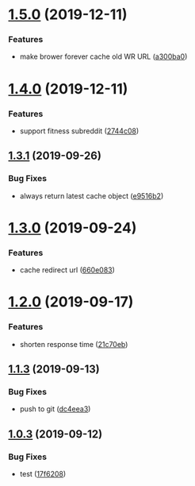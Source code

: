 # [1.5.0](https://github.com/gish/wr-latest-daily-redirect/compare/v1.4.0...v1.5.0) (2019-12-11)


### Features

* make brower forever cache old WR URL ([a300ba0](https://github.com/gish/wr-latest-daily-redirect/commit/a300ba07ca7d3ca665c07454580f08192e2b02f3))

# [1.4.0](https://github.com/gish/wr-latest-daily-redirect/compare/v1.3.1...v1.4.0) (2019-12-11)


### Features

* support fitness subreddit ([2744c08](https://github.com/gish/wr-latest-daily-redirect/commit/2744c081a9a433fb19fa09cf2514bd4bc02244bd))

## [1.3.1](https://github.com/gish/wr-latest-daily-redirect/compare/v1.3.0...v1.3.1) (2019-09-26)


### Bug Fixes

* always return latest cache object ([e9516b2](https://github.com/gish/wr-latest-daily-redirect/commit/e9516b2))

# [1.3.0](https://github.com/gish/wr-latest-daily-redirect/compare/v1.2.0...v1.3.0) (2019-09-24)


### Features

* cache redirect url ([660e083](https://github.com/gish/wr-latest-daily-redirect/commit/660e083))

# [1.2.0](https://github.com/gish/wr-latest-daily-redirect/compare/v1.1.3...v1.2.0) (2019-09-17)


### Features

* shorten response time ([21c70eb](https://github.com/gish/wr-latest-daily-redirect/commit/21c70eb))

## [1.1.3](https://github.com/gish/wr-latest-daily-redirect/compare/v1.1.2...v1.1.3) (2019-09-13)


### Bug Fixes

* push to git ([dc4eea3](https://github.com/gish/wr-latest-daily-redirect/commit/dc4eea3))

## [1.0.3](https://github.com/gish/wr-latest-daily-redirect/compare/v1.0.2...v1.0.3) (2019-09-12)


### Bug Fixes

* test ([17f6208](https://github.com/gish/wr-latest-daily-redirect/commit/17f6208))
